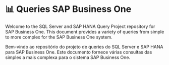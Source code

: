 # 📊 Queries SAP Business One
Welcome to the SQL Server and SAP HANA Query Project repository for SAP Business One. This document provides a variety of queries from simple to more complex for the SAP Business One system.

Bem-vindo ao repositório do projeto de queries do SQL Server e SAP HANA para SAP Business One. Este documento fornece várias consultas das simples a mais complexa para o sistema SAP Business One.

